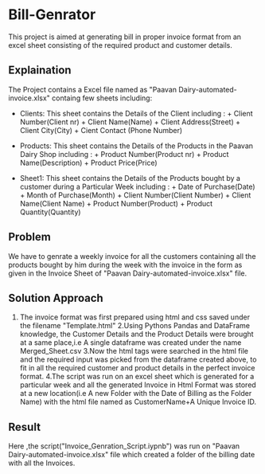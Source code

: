 # Bill-Genrator
This project is aimed at generating bill in proper invoice format from an excel sheet consisting of the required product and customer details.

## Explaination

The Project contains a Excel file named as "Paavan Dairy-automated-invoice.xlsx" containg few sheets including:

+ Clients: This sheet contains the Details of the Client including :
                + Client Number(Client nr)
                + Client Name(Name)
                + Client Address(Street)
                + Client City(City)
                + Cient Contact (Phone Number)
        
+ Products: This sheet contains the Details of the Products in the Paavan Dairy Shop including :
                + Product Number(Product nr)
                + Product Name(Description)
                + Product Price(Price)
                
+ Sheet1: This sheet contains the Details of the Products bought by a customer during a Particular Week including :
                + Date of Purchase(Date)
                + Month of Purchase(Month)
                + Client Number(Client Number)
                + Client Name(Client Name)
                + Product Number(Product)
                + Product Quantity(Quantity)
                
 ## Problem 
 
 We have to genrate a weekly invoice for all the  customers containing all the products bought by him during the week with the invoice in the form as given in the Invoice Sheet of "Paavan Dairy-automated-invoice.xlsx" file.
 
 ## Solution Approach
 
 1. The invoice format was first prepared using html and css saved under the filename "Template.html" 
 2.Using Pythons Pandas and DataFrame knowledge, the Customer Details and the Product Details were brought at a same place,i.e A
   single dataframe was created under the name Merged_Sheet.csv
 3.Now the html tags were searched in the html file and the required input was picked from the dataframe created above, to fit 
   in all the required customer and product details in the perfect invoice format.
 4.The script was run on an excel sheet which is generated for a particular week and all the generated Invoice in Html Format
   was stored at a new location(i.e A new Folder with the Date of Billing as the Folder Name) with the html file named as
   CustomerName+A Unique Invoice ID.
  
  ## Result
  Here ,the script("Invoice_Genration_Script.iypnb") was run on "Paavan Dairy-automated-invoice.xlsx" file which created a 
  folder of the billing date with all the Invoices.
